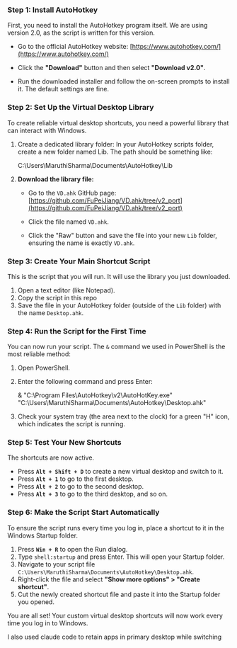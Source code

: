 ### Step 1: Install AutoHotkey

First, you need to install the AutoHotkey program itself. We are using version 2.0, as the script is written for this version.

- Go to the official AutoHotkey website: [https://www.autohotkey.com/](https://www.autohotkey.com/)
    
- Click the **"Download"** button and then select **"Download v2.0"**.
    
- Run the downloaded installer and follow the on-screen prompts to install it. The default settings are fine.
    

### Step 2: Set Up the Virtual Desktop Library

To create reliable virtual desktop shortcuts, you need a powerful library that can interact with Windows.

1. Create a dedicated library folder: In your AutoHotkey scripts folder, create a new folder named Lib. The path should be something like:
    
    C:\Users\MaruthiSharma\Documents\AutoHotkey\Lib
    
2. **Download the library file:**
    
    - Go to the `VD.ahk` GitHub page: [https://github.com/FuPeiJiang/VD.ahk/tree/v2_port](https://github.com/FuPeiJiang/VD.ahk/tree/v2_port)
        
    - Click the file named `VD.ahk`.
        
    - Click the "Raw" button and save the file into your new `Lib` folder, ensuring the name is exactly `VD.ahk`.
        

### Step 3: Create Your Main Shortcut Script

This is the script that you will run. It will use the library you just downloaded.

1. Open a text editor (like Notepad).
2. Copy the script in this repo
3. Save the file in your AutoHotkey folder (outside of the `Lib` folder) with the name `Desktop.ahk`.
    

### Step 4: Run the Script for the First Time

You can now run your script. The `&` command we used in PowerShell is the most reliable method:

1. Open PowerShell.
    
2. Enter the following command and press Enter:
    
    & "C:\Program Files\AutoHotkey\v2\AutoHotKey.exe" "C:\Users\MaruthiSharma\Documents\AutoHotkey\Desktop.ahk"
    
3. Check your system tray (the area next to the clock) for a green "H" icon, which indicates the script is running.
    

### Step 5: Test Your New Shortcuts

The shortcuts are now active.

- Press **`Alt + Shift + D`** to create a new virtual desktop and switch to it.
- Press **`Alt + 1`** to go to the first desktop.
- Press **`Alt + 2`** to go to the second desktop.
- Press **`Alt + 3`** to go to the third desktop, and so on.
    

### Step 6: Make the Script Start Automatically

To ensure the script runs every time you log in, place a shortcut to it in the Windows Startup folder.

1. Press **`Win + R`** to open the Run dialog.
2. Type `shell:startup` and press Enter. This will open your Startup folder.
3. Navigate to your script file `C:\Users\MaruthiSharma\Documents\AutoHotkey\Desktop.ahk`.
4. Right-click the file and select **"Show more options" > "Create shortcut"**.
5. Cut the newly created shortcut file and paste it into the Startup folder you opened.
    

You are all set! Your custom virtual desktop shortcuts will now work every time you log in to Windows.

I also used claude code to retain apps in primary desktop while switching 
